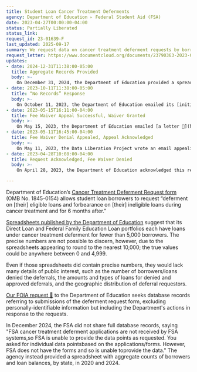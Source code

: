 ```yaml
---
title: Student Loan Cancer Treatment Deferments
agency: Department of Education ▹ Federal Student Aid (FSA)
date: 2023-04-27T00:00:00-04:00
status: Partially Liberated
status_link: 
request_id: 23-01639-F
last_updated: 2025-09-17
summary: We request data on cancer treatment deferment requests by borrowers of student loans. 
request_letter: https://www.documentcloud.org/documents/23790363-2023-04-27-edfsa-cancer-treatment-deferment-data-foia-request-singer-vinewilder
updates:
- date: 2024-12-31T11:38:00-05:00
  title: Aggregate Records Provided
  body: >-
    On December 31, 2024, the Department of Education provided a spreadsheet with aggregate numbers of borrowers and loan balances by state. Portions were withheld under FOIA Exemption (b)(6). The agency's response noted that "FSA cancer treatment deferment applications are not received by FSA systems,so FSA is unable to provide the data points as requested. You asked for individual data pointsbased on the applications/forms. However, FSA does not have the forms and so is unable toprovide the data."
- date: 2023-10-11T11:38:00-05:00
  title: “No Records” Response
  body: >-
    On October 11, 2023, the Department of Education emailed its [initial response 📄](https://www.documentcloud.org/documents/24026643-2023-10-11-2-23-01639-f-final-no-records). “After a thorough search, no responsive records were located,” according to the letter. “Cancer treatment deferment applications are not received by FSA systems. While FSA typically receives data from the servicers about those borrowers who are in an approved cancer related deferment, no borrowers have been in a cancer related deferment since March 2020, because all borrowers are placed into the COVID forbearance.” The DLP submitted a request for more information.
- date: 2023-05-15T16:11:00-04:00
  title: Fee Waiver Appeal Successful, Waiver Granted
  body: >-
    On May 15, 2023, the Department of Education emailed [a letter 📄](https://www.documentcloud.org/documents/23813706-2023-05-15-23-00029-a-singer-vine_final_dom-signed) granting the Data Liberation Project a fee waiver for this request, agreeing with the DLP's May 11 appeal and overturning the agency's initial fee waiver denial.
- date: 2023-05-11T16:45:00-04:00
  title: Fee Waiver Denial Appealed, Appeal Acknowledged
  body: >-
    On May 11, 2023, the Data Liberation Project wrote an email appealing the April 28 fee waiver denial. On the same day, the Department of Education emailed [a letter 📄](https://www.documentcloud.org/documents/23810900-2023-05-11-appeal-acknowledgement-letter) acknowledging the appeal.
- date: 2023-04-28T10:08:00-04:00
  title: Request Acknowledged, Fee Waiver Denied
  body: >-
    On April 28, 2023, the Department of Education acknowledged this request and emailed [a letter 📄](https://www.documentcloud.org/documents/23810902-2023-04-28-fee-waiver-denied-template) denying the Data Liberation Project's request for a fee waiver, on the grounds that "you have failed to provide sufficient information to demonstrate your entitlement to a waiver of processing fees. More specifically, justification has not been provided to explain how the requested records would contribute significant information to the public’s understanding of the Department’s operations. You have also not provided any evidence demonstrating public interest in the documents."

---
```


Department of Education’s [Cancer Treatment Deferment Request form](https://fsapartners.ed.gov/sites/default/files/attachments/2019-09/CancerTreatmentDefermentRequest.pdf) (OMB No. 1845-0154) allows student loan borrowers to request “deferment on [their] eligible loans and forbearance on [their] ineligible loans during cancer treatment and for 6 months after.”

[Spreadsheets published by the Department of Education](https://studentaid.gov/data-center/student/portfolio) suggest that its Direct Loan and Federal Family Education Loan portfolios each have loans under cancer treatment deferment for fewer than 5,000 borrowers. The precise numbers are not possible to discern, however, due to the spreadsheets appearing to round to the nearest 10,000; the true values could be anywhere between 0 and 4,999.

Even if those spreadsheets did contain precise numbers, they would lack many details of public interest, such as the number of borrowers/loans denied the deferrals, the amounts and types of loans for denied and approved deferrals, and the geographic distribution of deferral requestors.

[Our FOIA request 📄](https://www.documentcloud.org/documents/23790363-2023-04-27-edfsa-cancer-treatment-deferment-data-foia-request-singer-vinewilder) to the Department of Education seeks database records referring to submissions of the deferment request form, excluding personally-identifiable information but including the Department's actions in response to the requests.

In December 2024, the FSA did not share full database records, saying "FSA cancer treatment deferment applications are not received by FSA systems,so FSA is unable to provide the data points as requested. You asked for individual data pointsbased on the applications/forms. However, FSA does not have the forms and so is unable toprovide the data." The agency instead provided a spreadsheet with aggregate counts of borrowers and loan balances, by state, in 2020 and 2024.
